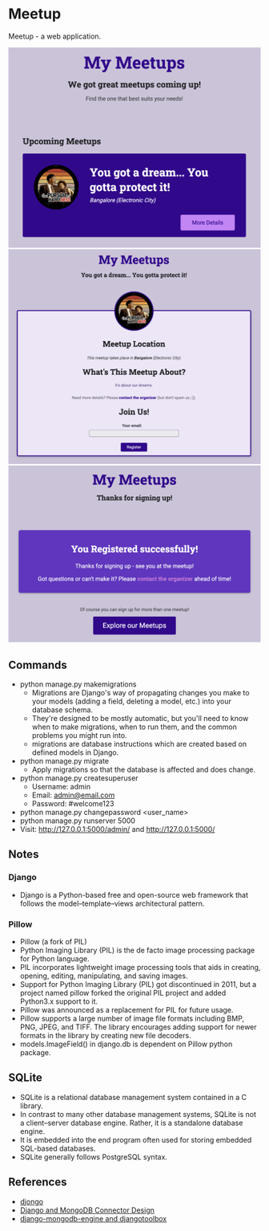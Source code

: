 # Meetup

Meetup - a web application.

![all_meetups](media/all_meetups.png)
![meetup_detail](media/meetup_detail.png)
![registration_confirmation](media/registration_confirmation.png)

## Commands

- python manage.py makemigrations
  - Migrations are Django's way of propagating changes you make to your models (adding a field, deleting a model, etc.) into your database schema.
  - They're designed to be mostly automatic, but you'll need to know when to make migrations, when to run them, and the common problems you might run into.
  - migrations are database instructions which are created based on defined models in Django.
- python manage.py migrate
  - Apply migrations so that the database is affected and does change.
- python manage.py createsuperuser
  - Username: admin
  - Email: <admin@email.com>
  - Password: #welcome123
- python manage.py changepassword <user_name>
- python manage.py runserver 5000
- Visit: <http://127.0.0.1:5000/admin/> and <http://127.0.0.1:5000/>

## Notes

### Django

- Django is a Python-based free and open-source web framework that follows the model–template–views architectural pattern.

### Pillow

- Pillow (a fork of PIL)
- Python Imaging Library (PIL) is the de facto image processing package for Python language.
- PIL incorporates lightweight image processing tools that aids in creating, opening, editing, manipulating, and saving images.
- Support for Python Imaging Library (PIL) got discontinued in 2011, but a project named pillow forked the original PIL project and added Python3.x support to it.
- Pillow was announced as a replacement for PIL for future usage.
- Pillow supports a large number of image file formats including BMP, PNG, JPEG, and TIFF. The library encourages adding support for newer formats in the library by creating new file decoders.
- models.ImageField() in django.db is dependent on Pillow python package.

## SQLite

- SQLite is a relational database management system contained in a C library.
- In contrast to many other database management systems, SQLite is not a client–server database engine. Rather, it is a standalone database engine.
- It is embedded into the end program often used for storing embedded SQL-based databases.
- SQLite generally follows PostgreSQL syntax.

## References

- [djongo](https://github.com/nesdis/djongo)
- [Django and MongoDB Connector Design](https://www.djongomapper.com/django-mongodb-connector-design-document/)
- [django-mongodb-engine and djangotoolbox](https://django-mongodb-engine.readthedocs.io/en/latest/index.html)
